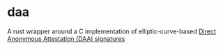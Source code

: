 # daa 

A rust wrapper around a C implementation of elliptic-curve-based [Direct Anonymous Attestation (DAA) signatures](https://github.com/xaptum/ecdaa) 
